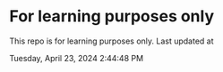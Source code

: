 # For learning purposes only
This repo is for learning purposes only.
Last updated at

Tuesday, April 23, 2024 2:44:48 PM

